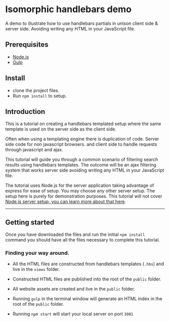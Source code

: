 # Isomorphic handlebars demo
A demo to illustrate how to use handlebars partials in unison client side & server side. Avoiding writing any HTML in your JavaScript file.

## Prerequisites
* [Node.js](https://nodejs.org)
* [Gulp](http://gulpjs.com)

## Install
* clone the project files.
* Run `npm install` to setup.

## Introduction

This is a tutorial on creating a handlebars templated setup where the same template is used on the server side as the client side.

Often when using a templating engine there is duplication of code. Server side code for non javascript browsers. and client side to handle requests through javascript and ajax.

This tutorial will guide you through a common scenario of filtering search results using handlebars templates.  The outcome will be an ajax filtering system that works server side avoiding writing any HTML in your JavaScript file.

The tutorial uses Node.js for the server application taking advantage of express for ease of setup.  You may choose any other server setup.  The setup here is purely for demonstration purposes. This tutorial will not cover [Node.js server setup, you can learn more about that here](https://nodejs.org).

___

## Getting started

Once you have downloaded the files and run the initial `npm install` command you should have all the files necessary to complete this tutorial.

### Finding your way around.

* All the HTML files are constructed from handlebars templates (`.hbs`) and live in the `views` folder.

* Constructed HTML files are published into the root of the `public` folder.

* All website assets are created and live in the `public` folder.

* Running `gulp` in the terminal window will generate an HTML index in the root of the `public` folder.

* Running `npm start` will start your local server on port `3001`
